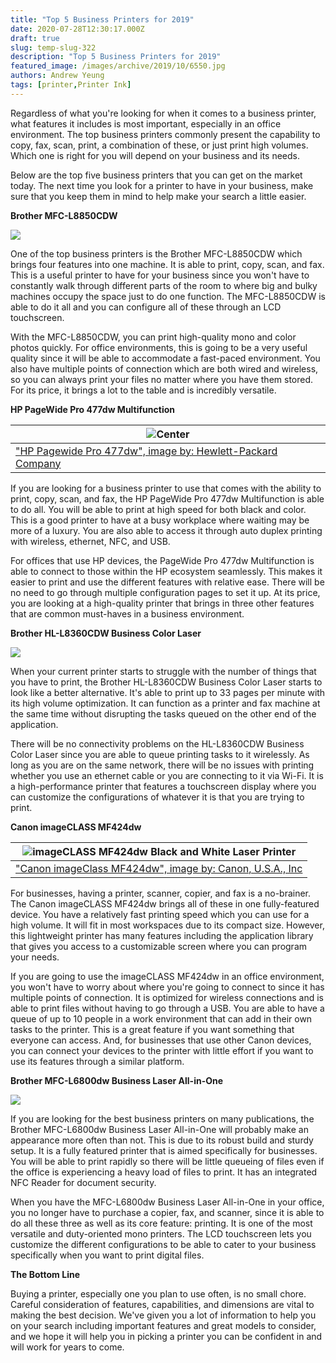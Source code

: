 ```yaml
---
title: "Top 5 Business Printers for 2019"
date: 2020-07-28T12:30:17.000Z
draft: true
slug: temp-slug-322
description: "Top 5 Business Printers for 2019"
featured_image: /images/archive/2019/10/6550.jpg
authors: Andrew Yeung
tags: [printer,Printer Ink]
---
```


Regardless of what you're looking for when it comes to a business printer, what features it includes is most important, especially in an office environment. The top business printers commonly present the capability to copy, fax, scan, print, a combination of these, or just print high volumes. Which one is right for you will depend on your business and its needs.

Below are the top five business printers that you can get on the market today. The next time you look for a printer to have in your business, make sure that you keep them in mind to help make your search a little easier. 

**Brother MFC-L8850CDW** 

![](/blog/images/archive/2019/10/6550-300x300.jpg)

One of the top business printers is the Brother MFC-L8850CDW which brings four features into one machine. It is able to print, copy, scan, and fax. This is a useful printer to have for your business since you won't have to constantly walk through different parts of the room to where big and bulky machines occupy the space just to do one function. The MFC-L8850CDW is able to do it all and you can configure all of these through an LCD touchscreen. 

With the MFC-L8850CDW, you can print high-quality mono and color photos quickly. For office environments, this is going to be a very useful quality since it will be able to accommodate a fast-paced environment. You also have multiple points of connection which are both wired and wireless, so you can always print your files no matter where you have them stored. For its price, it brings a lot to the table and is incredibly versatile. 

**HP PageWide Pro 477dw Multifunction** 

| ![Center](/blog/images/archive/2019/10/c05114744-300x225.png)                                                                            |
| ---------------------------------------------------------------------------------------------------------------------------------------- |
| ["HP Pagewide Pro 477dw", image by: Hewlett-Packard Company](https://store.hp.com/us/en/pdp/hp-pagewide-pro-477dw-multifunction-printer) |

If you are looking for a business printer to use that comes with the ability to print, copy, scan, and fax, the HP PageWide Pro 477dw Multifunction is able to do all. You will be able to print at high speed for both black and color. This is a good printer to have at a busy workplace where waiting may be more of a luxury. You are also able to access it through auto duplex printing with wireless, ethernet, NFC, and USB. 

For offices that use HP devices, the PageWide Pro 477dw Multifunction is able to connect to those within the HP ecosystem seamlessly. This makes it easier to print and use the different features with relative ease. There will be no need to go through multiple configuration pages to set it up. At its price, you are looking at a high-quality printer that brings in three other features that are common must-haves in a business environment. 

**Brother HL-L8360CDW Business Color Laser** 

![](/blog/images/archive/2019/10/7163-300x300.jpg)

When your current printer starts to struggle with the number of things that you have to print, the Brother HL-L8360CDW Business Color Laser starts to look like a better alternative. It's able to print up to 33 pages per minute with its high volume optimization. It can function as a printer and fax machine at the same time without disrupting the tasks queued on the other end of the application.

There will be no connectivity problems on the HL-L8360CDW Business Color Laser since you are able to queue printing tasks to it wirelessly. As long as you are on the same network, there will be no issues with printing whether you use an ethernet cable or you are connecting to it via Wi-Fi. It is a high-performance printer that features a touchscreen display where you can customize the configurations of whatever it is that you are trying to print. 

**Canon imageCLASS MF424dw** 

| ![imageCLASS MF424dw Black and White Laser Printer](https://www.usa.canon.com/internet/wcm/connect/us/90f23f2d-ffdb-466f-9d24-f99eb8e4f5bc/MF424dw-head-on-hero-675x450.jpg?MOD=AJPERES&CACHEID=ROOTWORKSPACE.Z18_P1KGHJ01L85180AUEPQQJ53034-90f23f2d-ffdb-466f-9d24-f99eb8e4f5bc-m7nNDqQ) |
| ------------------------------------------------------------------------------------------------------------------------------------------------------------------------------------------------------------------------------------------------------------------------------------------ |
| ["Canon imageClass MF424dw", image by: Canon, U.S.A., Inc ](https://www.usa.canon.com/internet/portal/us/home/products/details/printers/black-and-white-laser/imageclass-mf424dw)                                                                                                          |

For businesses, having a printer, scanner, copier, and fax is a no-brainer. The Canon imageCLASS MF424dw brings all of these in one fully-featured device. You have a relatively fast printing speed which you can use for a high volume. It will fit in most workspaces due to its compact size. However, this lightweight printer has many features including the application library that gives you access to a customizable screen where you can program your needs. 

If you are going to use the imageCLASS MF424dw in an office environment, you won't have to worry about where you're going to connect to since it has multiple points of connection. It is optimized for wireless connections and is able to print files without having to go through a USB. You are able to have a queue of up to 10 people in a work environment that can add in their own tasks to the printer. This is a great feature if you want something that everyone can access. And, for businesses that use other Canon devices, you can connect your devices to the printer with little effort if you want to use its features through a similar platform. 

**Brother MFC-L6800dw Business Laser All-in-One** 

![](/blog/images/archive/2019/10/7041-300x300.jpg)

If you are looking for the best business printers on many publications, the Brother MFC-L6800dw Business Laser All-in-One will probably make an appearance more often than not. This is due to its robust build and sturdy setup. It is a fully featured printer that is aimed specifically for businesses. You will be able to print rapidly so there will be little queueing of files even if the office is experiencing a heavy load of files to print. It has an integrated NFC Reader for document security. 

When you have the MFC-L6800dw Business Laser All-in-One in your office, you no longer have to purchase a copier, fax, and scanner, since it is able to do all these three as well as its core feature: printing. It is one of the most versatile and duty-oriented mono printers. The LCD touchscreen lets you customize the different configurations to be able to cater to your business specifically when you want to print digital files.

**The Bottom Line**

Buying a printer, especially one you plan to use often, is no small chore. Careful consideration of features, capabilities, and dimensions are vital to making the best decision. We've given you a lot of information to help you on your search including important features and great models to consider, and we hope it will help you in picking a printer you can be confident in and will work for years to come.
